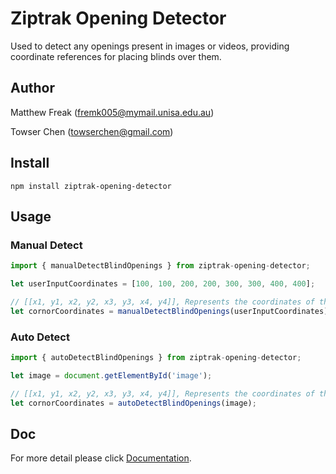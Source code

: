 # Ziptrak Opening Detector

Used to detect any openings present in images or videos, providing coordinate references for placing blinds over them.

## Author

Matthew Freak (fremk005@mymail.unisa.edu.au)

Towser Chen (towserchen@gmail.com)


## Install

`npm install ziptrak-opening-detector`

## Usage

### Manual Detect

```javascript
import { manualDetectBlindOpenings } from ziptrak-opening-detector;

let userInputCoordinates = [100, 100, 200, 200, 300, 300, 400, 400];

// [[x1, y1, x2, y2, x3, y3, x4, y4]], Represents the coordinates of the four corners of the detected opening
let cornorCoordinates = manualDetectBlindOpenings(userInputCoordinates);
```


### Auto Detect
```javascript
import { autoDetectBlindOpenings } from ziptrak-opening-detector;

let image = document.getElementById('image');

// [[x1, y1, x2, y2, x3, y3, x4, y4]], Represents the coordinates of the four corners of the detected opening
let cornorCoordinates = autoDetectBlindOpenings(image);
```

## Doc

For more detail please click [Documentation](docs/index.md).